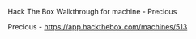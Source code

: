 Hack The Box Walkthrough for machine - Precious

Precious - https://app.hackthebox.com/machines/513

